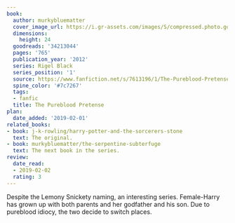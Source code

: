 ```yaml
---
book:
  author: murkybluematter
  cover_image_url: https://i.gr-assets.com/images/S/compressed.photo.goodreads.com/books/1502729168l/34213044._SX98_.jpg
  dimensions:
    height: 24
  goodreads: '34213044'
  pages: '765'
  publication_year: '2012'
  series: Rigel Black
  series_position: '1'
  source: https://www.fanfiction.net/s/7613196/1/The-Pureblood-Pretense
  spine_color: '#7c7267'
  tags:
  - fanfic
  title: The Pureblood Pretense
plan:
  date_added: '2019-02-01'
related_books:
- book: j-k-rowling/harry-potter-and-the-sorcerers-stone
  text: The original.
- book: murkybluematter/the-serpentine-subterfuge
  text: The next book in the series.
review:
  date_read:
  - 2019-02-02
  rating: 3
---
```


Despite the Lemony Snickety naming, an interesting series. Female-Harry has grown up with both parents and her godfather
and his son. Due to pureblood idiocy, the two decide to switch places.

